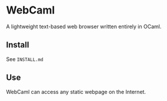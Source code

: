 # WebCaml
A lightweight text-based web browser written entirely in OCaml.

## Install
See `INSTALL.md`

## Use
WebCaml can access any static webpage on the Internet. 
